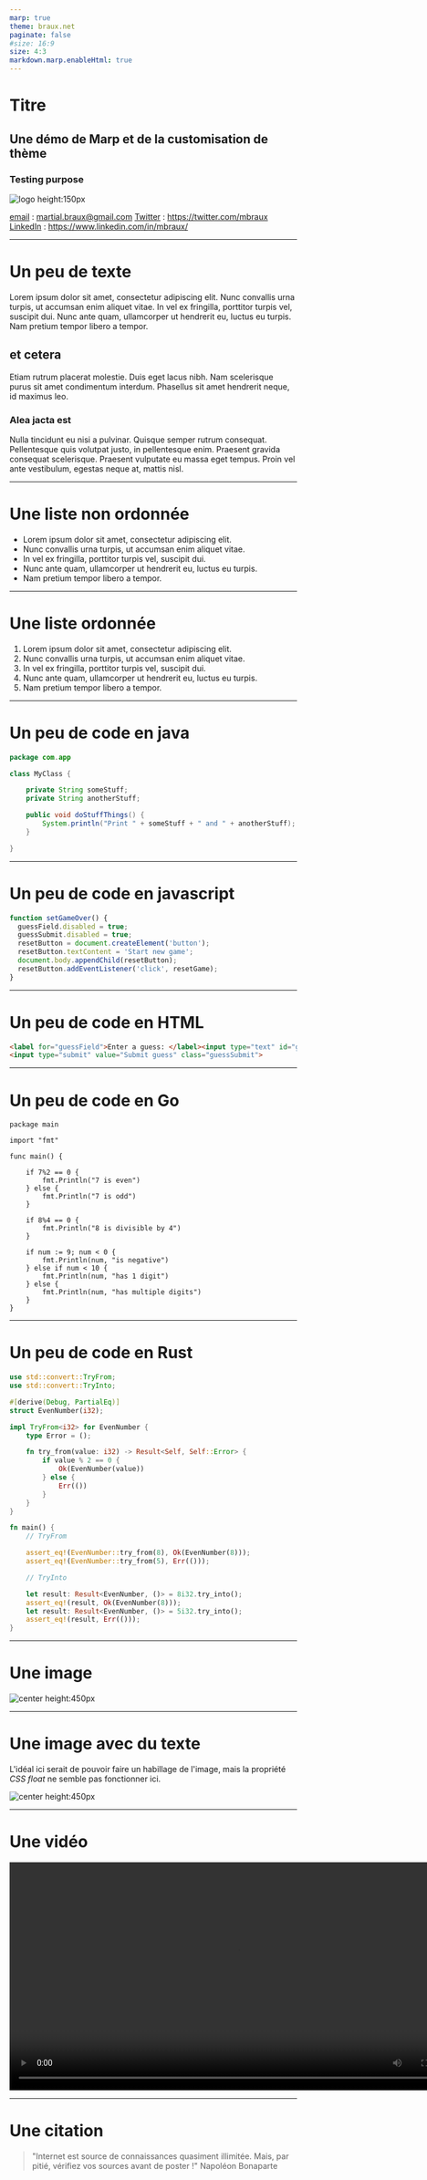 ```yaml
---
marp: true
theme: braux.net
paginate: false
#size: 16:9
size: 4:3
markdown.marp.enableHtml: true
--- 
```

<!-- _class: lead -->
# Titre

## Une démo de Marp et de la customisation de thème

### Testing purpose

<!-- ![noborder noshadow height:150px](assets/Logo_IMA_Groupe-RVB.png) assets/logo_braux.net_noir.png -->
![logo height:150px](assets/logo_braux.net_blanc.png)

<u>email</u> :  martial.braux@gmail.com
<u>Twitter</u> : https://twitter.com/mbraux
<u>LinkedIn</u> : https://www.linkedin.com/in/mbraux/

---
# Un peu de texte
Lorem ipsum dolor sit amet, consectetur adipiscing elit. Nunc convallis urna turpis, ut accumsan enim aliquet vitae. In vel ex fringilla, porttitor turpis vel, suscipit dui. Nunc ante quam, ullamcorper ut hendrerit eu, luctus eu turpis. Nam pretium tempor libero a tempor. 
<h2>et cetera</h2> 
Etiam rutrum placerat molestie. Duis eget lacus nibh. Nam scelerisque purus sit amet condimentum interdum. Phasellus sit amet hendrerit neque, id maximus leo. 
<h3>Alea jacta est</h3>
Nulla tincidunt eu nisi a pulvinar. Quisque semper rutrum consequat. Pellentesque quis volutpat justo, in pellentesque enim. Praesent gravida consequat scelerisque. Praesent vulputate eu massa eget tempus. Proin vel ante vestibulum, egestas neque at, mattis nisl. 

---
# Une liste non ordonnée
 - Lorem ipsum dolor sit amet, consectetur adipiscing elit. 
 - Nunc convallis urna turpis, ut accumsan enim aliquet vitae. 
 - In vel ex fringilla, porttitor turpis vel, suscipit dui. 
 - Nunc ante quam, ullamcorper ut hendrerit eu, luctus eu turpis. 
 - Nam pretium tempor libero a tempor. 

---
# Une liste ordonnée
 1. Lorem ipsum dolor sit amet, consectetur adipiscing elit. 
 1. Nunc convallis urna turpis, ut accumsan enim aliquet vitae. 
 1. In vel ex fringilla, porttitor turpis vel, suscipit dui. 
 1. Nunc ante quam, ullamcorper ut hendrerit eu, luctus eu turpis. 
 1. Nam pretium tempor libero a tempor. 

---
# Un peu de code en java

```java
package com.app

class MyClass {

    private String someStuff;
    private String anotherStuff;

    public void doStuffThings() {
        System.println("Print " + someStuff + " and " + anotherStuff);
    }

}
```

---
# Un peu de code en javascript

```js
function setGameOver() {
  guessField.disabled = true;
  guessSubmit.disabled = true;
  resetButton = document.createElement('button');
  resetButton.textContent = 'Start new game';
  document.body.appendChild(resetButton);
  resetButton.addEventListener('click', resetGame);
}
```

---
# Un peu de code en HTML

```html
<label for="guessField">Enter a guess: </label><input type="text" id="guessField" class="guessField">
<input type="submit" value="Submit guess" class="guessSubmit">

```

---
# Un peu de code en Go

```golang
package main

import "fmt"

func main() {

    if 7%2 == 0 {
        fmt.Println("7 is even")
    } else {
        fmt.Println("7 is odd")
    }

    if 8%4 == 0 {
        fmt.Println("8 is divisible by 4")
    }

    if num := 9; num < 0 {
        fmt.Println(num, "is negative")
    } else if num < 10 {
        fmt.Println(num, "has 1 digit")
    } else {
        fmt.Println(num, "has multiple digits")
    }
}

```

---
# Un peu de code en Rust

```rust
use std::convert::TryFrom;
use std::convert::TryInto;

#[derive(Debug, PartialEq)]
struct EvenNumber(i32);

impl TryFrom<i32> for EvenNumber {
    type Error = ();

    fn try_from(value: i32) -> Result<Self, Self::Error> {
        if value % 2 == 0 {
            Ok(EvenNumber(value))
        } else {
            Err(())
        }
    }
}

fn main() {
    // TryFrom

    assert_eq!(EvenNumber::try_from(8), Ok(EvenNumber(8)));
    assert_eq!(EvenNumber::try_from(5), Err(()));

    // TryInto

    let result: Result<EvenNumber, ()> = 8i32.try_into();
    assert_eq!(result, Ok(EvenNumber(8)));
    let result: Result<EvenNumber, ()> = 5i32.try_into();
    assert_eq!(result, Err(()));
}
```

---
#  Une image 

![center height:450px](assets/black_panther.jpg)

---
#  Une image avec du texte 

L'idéal ici serait de pouvoir faire un habillage de l'image, mais la propriété *CSS float* ne semble pas fonctionner ici.

![center height:450px](assets/black_panther.jpg)



---
# Une vidéo

<div class="video" style="margin: 0 auto"><video controls="controls" preload="auto" width="800" src="assets/Do_You_Love_Me.mp4"></video></div>

---
# Une citation

> "Internet est source de connaissances quasiment illimitée.
> Mais, par pitié, vérifiez vos sources avant de poster !"
> Napoléon Bonaparte

